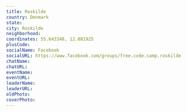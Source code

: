 ```yaml
---
title: Roskilde
country: Denmark
state: 
city: Roskilde
neighborhood: 
coordinates: 55.643348, 12.081925
plusCode:
socialName: Facebook
socialURL: https://www.facebook.com/groups/free.code.camp.roskilde
chatName:
chatURL:
eventName:
eventURL:
leaderName:
leaderURL:
oldPhoto: 
coverPhoto:
---
```

